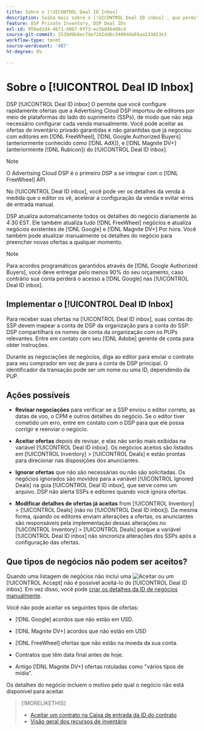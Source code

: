 ```yaml
---
title: Sobre o [!UICONTROL Deal ID Inbox]
description: Saiba mais sobre o [!UICONTROL Deal ID inbox] , que permite aceitar ofertas privadas que você já negociou com editores no [!DNL FreeWheel], [!DNL Google Authorized Buyers] (formerly known as [!DNL AdX]), and [!DNL Magnite DV+] (anteriormente [!DNL Rubicon]).
feature: DSP Private Inventory, DSP Deal IDs
exl-id: 959ad1d4-4671-4967-9f73-ec5b0464d0cd
source-git-commit: 2539d9b8ec7de7202dd6c3400dda85aa133853e3
workflow-type: tm+mt
source-wordcount: '487'
ht-degree: 0%

---
```


# Sobre o [!UICONTROL Deal ID Inbox]

DSP [!UICONTROL Deal ID inbox] O permite que você configure rapidamente ofertas que a Advertising Cloud DSP importou de editores por meio de plataformas do lado do suprimento (SSPs), de modo que não seja necessário configurar cada venda manualmente. Você pode aceitar as ofertas de inventário privado garantidas e não garantidas que já negociou com editores em [!DNL FreeWheel], [!DNL Google Authorized Buyers] (anteriormente conhecido como [!DNL AdX]), e [!DNL Magnite DV+] (anteriormente [!DNL Rubicon]) do [!UICONTROL Deal ID inbox].

>[!NOTE]
>
>O Advertising Cloud DSP é o primeiro DSP a se integrar com o [!DNL FreeWheel] API.

No [!UICONTROL Deal ID inbox], você pode ver os detalhes da venda à medida que o editor os vê, acelerar a configuração da venda e evitar erros de entrada manual.

<!-- 
Accepting a deal automatically pre-populates a new Deal ID record with details from the publisher, and you need to enter only the publisher [always? or just in some cases?], the media type, who can access the deal, and any attribute labels to apply to the deal so it's easy to find. [Are labels a dimension you can report on?]

For each available deal, you can review the deal details sent directly from the publisher. Some deals are grouped as proposals (packages), and you can see the individual deal details by reviewing the deal.
   
You can accept any available deal or move an incorrect deal to the Ignored Deals tab. You can also un-ignore deals, which moves them back to the New Deals tab so you can potentially accept them.

For each deal, you can select one publisher and one media type (Desktop Video, Mobile Video, Connected TV, Display, or Audio), and you can share the deal with specific advertisers and with all advertisers for a specific account.
 -->

DSP atualiza automaticamente todos os detalhes do negócio diariamente às 4:30 EST. Ele também atualiza tudo [!DNL FreeWheel] negócios e atualiza negócios existentes de [!DNL Google] e [!DNL Magnite DV+] Por hora. Você também pode atualizar manualmente os detalhes do negócio para preencher novas ofertas a qualquer momento.

<!-- MC: I'm not sure where I got the following. Is this currently true? -->
>[!NOTE]
>
>Para acordos programáticos garantidos através de [!DNL Google Authorized Buyers], você deve entregar pelo menos 90% do seu orçamento, caso contrário sua conta perderá o acesso a [!DNL Google] nas [!UICONTROL Deal ID inbox].

## Implementar o [!UICONTROL Deal ID Inbox]

Para receber suas ofertas na [!UICONTROL Deal ID inbox], suas contas do SSP devem mapear a conta de DSP da organização para a conta do SSP. DSP compartilhará os nomes de conta da organização com os PUPs relevantes. Entre em contato com seu [!DNL Adobe] gerente de conta para obter instruções.

Durante as negociações de negócios, diga ao editor para enviar o contrato para seu comprador em vez de para a conta de DSP principal. O identificador da transação pode ser um nome ou uma ID, dependendo da PUP.

## Ações possíveis

* **Revisar negociações** para verificar se a SSP enviou o editor correto, as datas de voo, o CPM e outros detalhes do negócio. Se o editor tiver cometido um erro, entre em contato com o DSP para que ele possa corrigir e reenviar o negócio.

* **Aceitar ofertas** depois de revisar, e elas não serão mais exibidas na variável [!UICONTROL Deal ID inbox]. Os negócios aceitos são listados em [!UICONTROL Inventory] > [!UICONTROL Deals] e estão prontas para direcionar nas disposições dos anunciantes.

* **Ignorar ofertas** que não são necessárias ou não são solicitadas. Os negócios ignorados são movidos para a variável [!UICONTROL Ignored Deals] na guia [!UICONTROL Deal ID inbox], que serve como um arquivo. DSP não alerta SSPs e editores quando você ignora ofertas.

* **Modificar detalhes de ofertas já aceitas** from [!UICONTROL Inventory] > [!UICONTROL Deals] (não no [!UICONTROL Deal ID inbox]). Da mesma forma, quando os editores enviam alterações a ofertas, os anunciantes são responsáveis pela implementação dessas alterações no [!UICONTROL Inventory] > [!UICONTROL Deals] porque a variável [!UICONTROL Deal ID inbox] não sincroniza alterações dos SSPs após a configuração das ofertas.

## Que tipos de negócios não podem ser aceitos?

Quando uma listagem de negócios não inclui uma ![Aceitar](/help/dsp/assets/accept.png) ou um [!UICONTROL Accept] não é possível aceitá-lo do [!UICONTROL Deal ID inbox]. Em vez disso, você pode [criar os detalhes da ID de negócios manualmente](/help/dsp/inventory/deal-id-create.md).

Você não pode aceitar os seguintes tipos de ofertas:

* [!DNL Google] acordos que não estão em USD.

* [!DNL Magnite DV+] acordos que não estão em USD

* [!DNL FreeWheel] ofertas que não estão na moeda da sua conta.

* Contratos que têm data final antes de hoje.

* Antigo [!DNL Magnite DV+] ofertas rotuladas como &quot;vários tipos de mídia&quot;.

Os detalhes do negócio incluem o motivo pelo qual o negócio não está disponível para aceitar.

>[!MORELIKETHIS]
>
>* [Aceitar um contrato na Caixa de entrada da ID do contrato](deal-id-inbox-accept.md)
>* [Visão geral dos recursos de inventário](inventory-overview.md)


